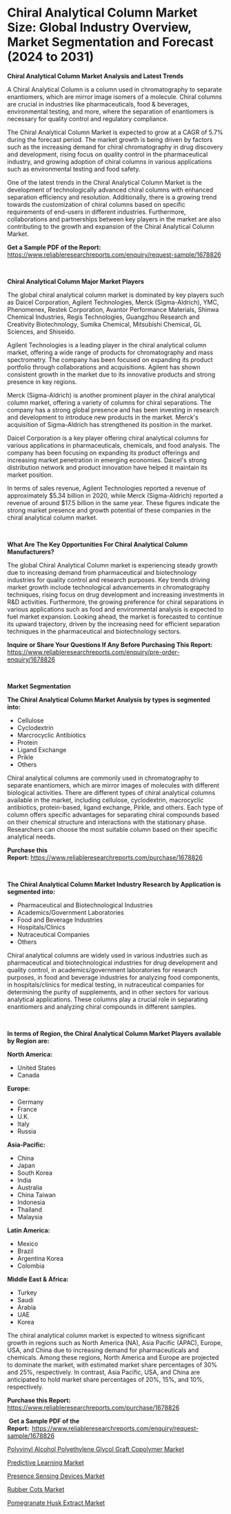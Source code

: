 <p><h1>Chiral Analytical Column Market Size: Global Industry Overview, Market Segmentation and Forecast (2024 to 2031)</h1></p><p><strong>Chiral Analytical Column Market Analysis and Latest Trends</strong></p>
<p><p>A Chiral Analytical Column is a column used in chromatography to separate enantiomers, which are mirror image isomers of a molecule. Chiral columns are crucial in industries like pharmaceuticals, food & beverages, environmental testing, and more, where the separation of enantiomers is necessary for quality control and regulatory compliance.</p><p>The Chiral Analytical Column Market is expected to grow at a CAGR of 5.7% during the forecast period. The market growth is being driven by factors such as the increasing demand for chiral chromatography in drug discovery and development, rising focus on quality control in the pharmaceutical industry, and growing adoption of chiral columns in various applications such as environmental testing and food safety.</p><p>One of the latest trends in the Chiral Analytical Column Market is the development of technologically advanced chiral columns with enhanced separation efficiency and resolution. Additionally, there is a growing trend towards the customization of chiral columns based on specific requirements of end-users in different industries. Furthermore, collaborations and partnerships between key players in the market are also contributing to the growth and expansion of the Chiral Analytical Column Market.</p></p>
<p><strong>Get a Sample PDF of the Report:&nbsp;</strong> <a href="https://www.reliableresearchreports.com/enquiry/request-sample/1678826">https://www.reliableresearchreports.com/enquiry/request-sample/1678826</a></p>
<p>&nbsp;</p>
<p><strong>Chiral Analytical Column Major Market Players</strong></p>
<p><p>The global chiral analytical column market is dominated by key players such as Daicel Corporation, Agilent Technologies, Merck (Sigma-Aldrich), YMC, Phenomenex, Restek Corporation, Avantor Performance Materials, Shinwa Chemical Industries, Regis Technologies, Guangzhou Research and Creativity Biotechnology, Sumika Chemical, Mitsubishi Chemical, GL Sciences, and Shiseido.</p><p>Agilent Technologies is a leading player in the chiral analytical column market, offering a wide range of products for chromatography and mass spectrometry. The company has been focused on expanding its product portfolio through collaborations and acquisitions. Agilent has shown consistent growth in the market due to its innovative products and strong presence in key regions.</p><p>Merck (Sigma-Aldrich) is another prominent player in the chiral analytical column market, offering a variety of columns for chiral separations. The company has a strong global presence and has been investing in research and development to introduce new products in the market. Merck's acquisition of Sigma-Aldrich has strengthened its position in the market.</p><p>Daicel Corporation is a key player offering chiral analytical columns for various applications in pharmaceuticals, chemicals, and food analysis. The company has been focusing on expanding its product offerings and increasing market penetration in emerging economies. Daicel's strong distribution network and product innovation have helped it maintain its market position.</p><p>In terms of sales revenue, Agilent Technologies reported a revenue of approximately $5.34 billion in 2020, while Merck (Sigma-Aldrich) reported a revenue of around $17.5 billion in the same year. These figures indicate the strong market presence and growth potential of these companies in the chiral analytical column market.</p></p>
<p>&nbsp;</p>
<p><strong>What Are The Key Opportunities For Chiral Analytical Column Manufacturers?</strong></p>
<p><p>The global Chiral Analytical Column market is experiencing steady growth due to increasing demand from pharmaceutical and biotechnology industries for quality control and research purposes. Key trends driving market growth include technological advancements in chromatography techniques, rising focus on drug development and increasing investments in R&D activities. Furthermore, the growing preference for chiral separations in various applications such as food and environmental analysis is expected to fuel market expansion. Looking ahead, the market is forecasted to continue its upward trajectory, driven by the increasing need for efficient separation techniques in the pharmaceutical and biotechnology sectors.</p></p>
<p><strong>Inquire or Share Your Questions If Any Before Purchasing This Report:</strong> <a href="https://www.reliableresearchreports.com/enquiry/pre-order-enquiry/1678826">https://www.reliableresearchreports.com/enquiry/pre-order-enquiry/1678826</a></p>
<p>&nbsp;</p>
<p><strong>Market Segmentation</strong></p>
<p><strong>The Chiral Analytical Column Market Analysis by types is segmented into:</strong></p>
<p><ul><li>Cellulose</li><li>Cyclodextrin</li><li>Marcrocyclic Antibiotics</li><li>Protein</li><li>Ligand Exchange</li><li>Prikle</li><li>Others</li></ul></p>
<p><p>Chiral analytical columns are commonly used in chromatography to separate enantiomers, which are mirror images of molecules with different biological activities. There are different types of chiral analytical columns available in the market, including cellulose, cyclodextrin, macrocyclic antibiotics, protein-based, ligand exchange, Pirkle, and others. Each type of column offers specific advantages for separating chiral compounds based on their chemical structure and interactions with the stationary phase. Researchers can choose the most suitable column based on their specific analytical needs.</p></p>
<p><strong>Purchase this Report:&nbsp;</strong><a href="https://www.reliableresearchreports.com/purchase/1678826">https://www.reliableresearchreports.com/purchase/1678826</a></p>
<p>&nbsp;</p>
<p><strong>The Chiral Analytical Column Market Industry Research by Application is segmented into:</strong></p>
<p><ul><li>Pharmaceutical and Biotechnological Industries</li><li>Academics/Government Laboratories</li><li>Food and Beverage Industries</li><li>Hospitals/Clinics</li><li>Nutraceutical Companies</li><li>Others</li></ul></p>
<p><p>Chiral analytical columns are widely used in various industries such as pharmaceutical and biotechnological industries for drug development and quality control, in academics/government laboratories for research purposes, in food and beverage industries for analyzing food components, in hospitals/clinics for medical testing, in nutraceutical companies for determining the purity of supplements, and in other sectors for various analytical applications. These columns play a crucial role in separating enantiomers and analyzing chiral compounds in different samples.</p></p>
<p>&nbsp;</p>
<p><strong>In terms of Region, the Chiral Analytical Column Market Players available by Region are:</strong></p>
<p>
    <p> <strong> North America: </strong>
        <ul>
            <li>United States</li>
            <li>Canada</li>
        </ul>
        </p> 
    <p> <strong> Europe: </strong>
        <ul>
            <li>Germany</li>
            <li>France</li>
            <li>U.K.</li>
            <li>Italy</li>
            <li>Russia</li>
        </ul>
        </p> 
    <p> <strong> Asia-Pacific: </strong>
        <ul>
            <li>China</li>
            <li>Japan</li>
            <li>South Korea</li>
            <li>India</li>
            <li>Australia</li>
            <li>China Taiwan</li>
            <li>Indonesia</li>
            <li>Thailand</li>
            <li>Malaysia</li>
        </ul>
        </p> 
    <p> <strong> Latin America: </strong>
        <ul>
            <li>Mexico</li>
            <li>Brazil</li>
            <li>Argentina Korea</li>
            <li>Colombia</li>
        </ul>
        </p> 
    <p> <strong> Middle East & Africa: </strong>
        <ul>
            <li>Turkey</li>
            <li>Saudi</li>
            <li>Arabia</li>
            <li>UAE</li>
            <li>Korea</li>
        </ul>
    </p>
    </p>
<p><p>The chiral analytical column market is expected to witness significant growth in regions such as North America (NA), Asia Pacific (APAC), Europe, USA, and China due to increasing demand for pharmaceuticals and chemicals. Among these regions, North America and Europe are projected to dominate the market, with estimated market share percentages of 30% and 25%, respectively. In contrast, Asia Pacific, USA, and China are anticipated to hold market share percentages of 20%, 15%, and 10%, respectively.</p></p>
<p><strong>Purchase this Report: </strong><a href="https://www.reliableresearchreports.com/purchase/1678826">https://www.reliableresearchreports.com/purchase/1678826</a></p>
<p>&nbsp;<strong>Get a Sample PDF of the Report:&nbsp;&nbsp;</strong><a href="https://www.reliableresearchreports.com/enquiry/request-sample/1678826">https://www.reliableresearchreports.com/enquiry/request-sample/1678826</a></p>
<p><strong></strong></p>
<p><p><a href="https://medium.com/@christinegreen87/decoding-polyvinyl-alcohol-polyethylene-glycol-graft-copolymer-market-metrics-market-share-7a03aa22c304">Polyvinyl Alcohol Polyethylene Glycol Graft Copolymer Market</a></p><p><a href="https://medium.com/@emilywong49/predictive-learning-market-size-market-outlook-and-market-forecast-2024-to-2031-3147a0b10d13">Predictive Learning Market</a></p><p><a href="https://medium.com/@emilywong49/presence-sensing-devices-market-trends-and-market-analysis-forecasted-for-period-2024-2031-879245bab86d">Presence Sensing Devices Market</a></p><p><a href="https://github.com/Sherrillcrooksxa8i18ucf2m/Market-Research-Report-List-1/blob/main/rubber-cots-market.md">Rubber Cots Market</a></p><p><a href="https://medium.com/@christinegreen87/pomegranate-husk-extract-market-trends-forecast-and-competitive-analysis-to-2031-0d5d6af7bff9">Pomegranate Husk Extract Market</a></p></p>